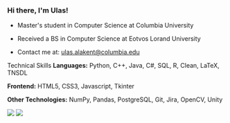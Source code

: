 ### Hi there, I'm Ulas!


- Master's student in Computer Science at Columbia University

- Received a BS in Computer Science at Eotvos Lorand University

- Contact me at: ulas.alakent@columbia.edu


Technical Skills
**Languages:** Python, C++, Java, C#, SQL, R, Clean, LaTeX, TNSDL

**Frontend:** HTML5, CSS3, Javascript, Tkinter

**Other Technologies:** NumPy, Pandas, PostgreSQL, Git, Jira, OpenCV, Unity

<img src="https://github-readme-streak-stats.herokuapp.com/?user=ulasonat" />

<img src="https://github-profile-trophy.vercel.app/?username=ulasonat" />
